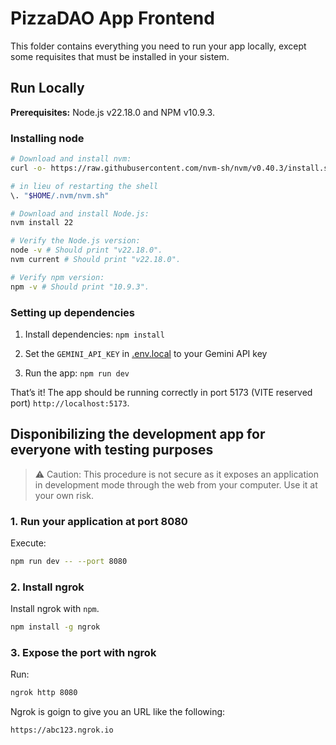 # PizzaDAO App Frontend

This folder contains everything you need to run your app locally, except some requisites that must be installed in your sistem.

## Run Locally

**Prerequisites:**  Node.js v22.18.0 and NPM v10.9.3.

### Installing node

```bash
# Download and install nvm:
curl -o- https://raw.githubusercontent.com/nvm-sh/nvm/v0.40.3/install.sh | bash

# in lieu of restarting the shell
\. "$HOME/.nvm/nvm.sh"

# Download and install Node.js:
nvm install 22

# Verify the Node.js version:
node -v # Should print "v22.18.0".
nvm current # Should print "v22.18.0".

# Verify npm version:
npm -v # Should print "10.9.3".
```

### Setting up dependencies

1. Install dependencies:
```npm install```

2. Set the `GEMINI_API_KEY` in [.env.local](.env.local) to your Gemini API key

3. Run the app:
```npm run dev```

That’s it! The app should be running correctly in port 5173 (VITE reserved port) `http://localhost:5173`.


## Disponibilizing the development app for everyone with testing purposes

> ⚠️ Caution: This procedure is not secure as it exposes an application in development mode through the web from your computer. Use it at your own risk.

### 1. Run your application at port 8080

Execute:
```bash
npm run dev -- --port 8080
```

### 2. Install ngrok

Install ngrok with `npm`.
```bash
npm install -g ngrok
```

### 3. Expose the port with ngrok

Run:

```bash
ngrok http 8080
```
Ngrok is goign to give you an URL like the following:

```
https://abc123.ngrok.io
```
